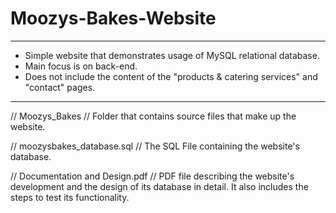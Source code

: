 # Moozys-Bakes-Website
********************************************************************
- Simple website that demonstrates usage of MySQL relational database.
- Main focus is on back-end.
- Does not include the content of the "products & catering services"
   and "contact" pages.
********************************************************************

// Moozys_Bakes //
Folder that contains source files that make up the website.

// moozysbakes_database.sql //
The SQL File containing the website's database.

// Documentation and Design.pdf //
PDF file describing the website's development and the design of its database in detail.
It also includes the steps to test its functionality.
